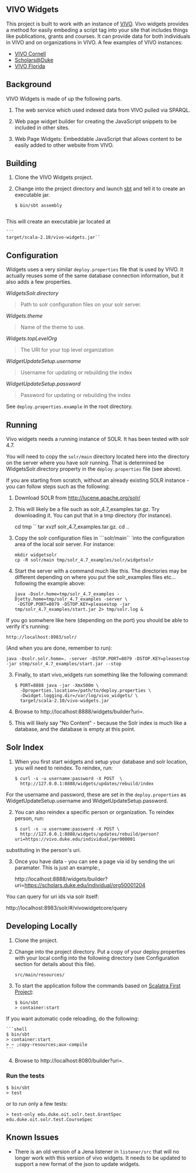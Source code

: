 ## VIVO Widgets

This project is built to work with an instance of [VIVO](http://vivoweb.org/).  Vivo widgets
provides a method for easily embeding a script tag into your site that includes things like
publications, grants and courses.  It can provide data for both individuals in VIVO and on
organizations in VIVO.  A few examples of VIVO instances:

* [VIVO Cornell](http://vivo.cornell.edu/)
* [Scholars@Duke](https://scholars.duke.edu/)
* [VIVO Florida](http://vivo.ufl.edu/)

## Background

VIVO Widgets is made of up the following parts.

1. The web service which used indexed data from VIVO pulled via SPARQL.

1. Web page widget builder for creating the JavaScript snippets to be included in other sites.

1. Web Page Widgets: Embeddable JavaScript that allows content to be easily added to other website
  from VIVO.


## Building

1. Clone the VIVO Widgets project.


3. Change into the project directory and launch [sbt](http://www.scala-sbt.org/) and tell it to
   create an executable jar. 

    ```
    $ bin/sbt assembly


This will create an executable jar located at  

    ```
    target/scala-2.10/vivo-widgets.jar``


## Configuration


Widgets uses a very similar ``deploy.properties`` file that is used by VIVO.
It actually reuses some of the same database connection information, but it
also adds a few properties.

*WidgetsSolr.directory*

> Path to solr configuration files on your solr server.

*Widgets.theme*

> Name of the theme to use.

*Widgets.topLevelOrg*

> The URI for your top level organization

*WidgetUpdateSetup.username*

> Username for updating or rebuilding the index

*WidgetUpdateSetup.password*

> Password for updating or rebuilding the index

See ``deploy.properties.example`` in the root directory.


## Running

Vivo widgets needs a running instance of SOLR.  It has been tested with solr 4.7. 


You will need to copy the ``solr/main``
directory located here into the directory on the server where you have solr
running.  That is determined be WidgetsSolr.directory property in the
``deploy.properties`` file (see above).


If you are starting from scratch, without an already existing SOLR instance - you can follow steps
such as the following:

1. Download SOLR from http://lucene.apache.org/solr/

2. This will likely be a file such as solr_4.7_examples.tar.gz.  Try downloading it.  You can put that 
   in a tmp directory (for instance). 

    cd tmp
``  tar xvzf solr_4.7_examples.tar.gz.
    cd .. 
 
3. Copy the solr configuration files in ```solr/main`` `into the configuration area of the local solr server.  For instance:

   ```
   mkdir widgetsolr
   cp -R solr/main tmp/solr_4.7_examples/solr/widgetsolr

4. Start the server with a command much like this.  The directories may be different depending on where you put the solr_examples
   files etc... following the example above:
    
   ```
   java -Dsolr.home=tmp/solr_4.7_examples -Djetty.home=tmp/solr_4.7_examples -server \
    -DSTOP.PORT=8079 -DSTOP.KEY=pleasestop -jar tmp/solr_4.7_examples/start.jar 2> tmp/solr.log &

If you go somwhere like here (depending on the port) you should be able to verify it's running:

    http://localhost:8983/solr/

(And when you are done, remember to run):
    
    java -Dsolr.solr.home=. -server -DSTOP.PORT=8079 -DSTOP.KEY=pleasestop -jar stmp/solr_4.7_examples/start.jar --stop


3. Finally, to start vivo_widgets run something like the following command:

    ```shell
    $ PORT=8888 java -jar -Xmx500m \
      -Dproperties.location=/path/to/deploy.properties \
      -Dwidget.logging.dir=/var/log/vivo_widgets/ \
      target/scala-2.10/vivo-widgets.jar
    ```

4. Browse to http://localhost:8888/widgets/builder?uri=.

5. This will likely say "No Content" - because the Solr index is much like a database, and the database is empty at this point. 

## Solr Index

1. When you first start widgets and setup your database and solr location, you
will need to reindex.  To reindex, run:

    ```
    $ curl -s -u username:password -X POST  \
      http://127.0.0.1:8888/widgets/updates/rebuild/index
    ```

For the username and password, these are set in the ``deploy.properties`` as
WidgetUpdateSetup.username and WidgetUpdateSetup.password.

2. You can also reindex a specific person or organization. To reindex person, run:

    ```
    $ curl -s -u username:password -X POST \
      http://127.0.0.1:8888/widgets/updates/rebuild/person?uri=https://vivo.duke.edu/individual/per000001
    ```

substituting in the person's uri.

3. Once you have data - you can see a page via id by sending the uri paramater. This is just an example:, 

   http://localhost:8888/widgets/builder?uri=https://scholars.duke.edu/individual/org50001204
 

You can query for uri ids via solr itself:
  
  http://localhost:8983/solr/#/vivowidgetcore/query

  

## Developing Locally

1. Clone the project.

2. Change into the project directory.  Put a copy of your deploy.properties with your local config into the following directory
   (see Configuration section for details about this file).

    ```
    src/main/resources/
 
3. To start the application follow the commands based on
   [Scalatra First Project](http://www.scalatra.org/2.2/getting-started/first-project.html):

    ```shell
    $ bin/sbt
    > container:start 
    ```

If you want automatic code reloading, do the following:

    ```shell
    $ bin/sbt
    > container:start
    > ~ ;copy-resources;aux-compile
    ```

4. Browse to http://localhost:8080/builder?uri=.


### Run the tests

    $ bin/sbt
    > test

or to run only a few tests:

    > test-only edu.duke.oit.solr.test.GrantSpec edu.duke.oit.solr.test.CourseSpec

 
## Known Issues

* There is an old version of a Jena listener in ``listener/src`` that will no
  longer work with this version of vivo widgets.  It needs to be updated to
support a new format of the json to update widgets.
